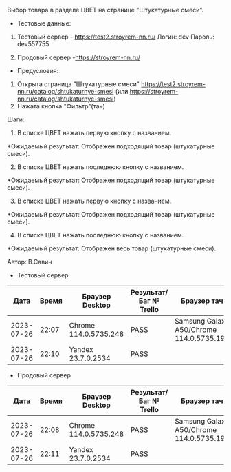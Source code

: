 Выбор товара в разделе ЦВЕТ на странице "Штукатурные смеси".

* Тестовые данные: 
1. Тестовый сервер - https://test2.stroyrem-nn.ru/
Логин: dev
Пароль: dev557755

2. Продовый сервер -https://stroyrem-nn.ru/

* Предусловия:
1. Открыта страница "Штукатурные смеси" https://test2.stroyrem-nn.ru/catalog/shtukaturnye-smesi (или https://stroyrem-nn.ru/catalog/shtukaturnye-smesi)
2. Нажата кнопка "Фильтр"(тач)

Шаги:
1. В списке ЦВЕТ нажать первую кнопку с названием.

*Ожидаемый результат:
Отображен подходящий товар (штукатурные смеси).

2. В списке ЦВЕТ нажать последнюю кнопку с названием.

*Ожидаемый результат:
Отображен подходящий товар (штукатурные смеси).

3. В списке ЦВЕТ нажать первую кнопку с названием.

*Ожидаемый результат:
Отображен подходящий товар (штукатурные смеси).

4. В списке ЦВЕТ нажать последнюю кнопку с названием.

*Ожидаемый результат:
Отображен весь товар (штукатурные смеси).

Автор: В.Савин


* Тестовый сервер 

| Дата | Время | Браузер Desktop| Результат/Баг № Trello| Браузер тач| Результат/Баг № Trello| Дата релиза |Имя |
| --- | --- | --- | --- | --- | --- | --- | --- | 
|2023-07-26 | 22:07 | Chrome 114.0.5735.248 | PASS | Samsung Galaxy A50/Chrome 114.0.5735.196 | PASS | 04.07.23 | Наталья К. | 
|2023-07-26 | 22:10 | Yandex 23.7.0.2534 | PASS |  |  | 04.07.23 | Наталья К. |


* Продовый сервер

| Дата | Время | Браузер Desktop| Результат/Баг № Trello| Браузер тач| Результат/Баг № Trello| Дата релиза |Имя |
| --- | --- | --- | --- | --- | --- | --- | --- | 
| 2023-07-26 | 22:08 | Chrome 114.0.5735.248 | PASS | Samsung Galaxy A50/Chrome 114.0.5735.196 | PASS | 04.07.23 | Наталья К. | 
| 2023-07-26 | 22:11 | Yandex 23.7.0.2534 | PASS |  |  | 04.07.23 | Наталья К. |